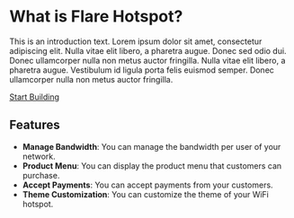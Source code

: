 # What is Flare Hotspot?

This is an introduction text. Lorem ipsum dolor sit amet, consectetur adipiscing elit. Nulla vitae elit libero, a pharetra augue. Donec sed odio dui. Donec ullamcorper nulla non metus auctor fringilla. Nulla vitae elit libero, a pharetra augue. Vestibulum id ligula porta felis euismod semper. Donec ullamcorper nulla non metus auctor fringilla.

<div class="text-center">
    <a href="./guides/getting-started/" class="btn btn-primary" role="button">Start Building</a>
</div>

## Features

- **Manage Bandwidth**: You can manage the bandwidth per user of your network.
- **Product Menu**: You can display the product menu that customers can purchase.
- **Accept Payments**: You can accept payments from your customers.
- **Theme Customization**: You can customize the theme of your WiFi hotspot.
